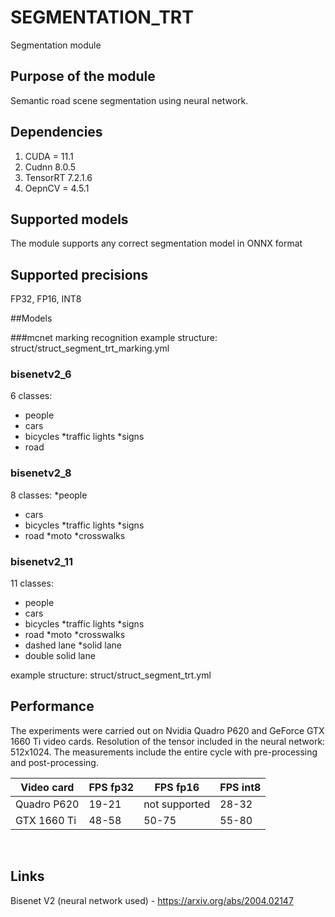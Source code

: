 # SEGMENTATION_TRT
Segmentation module

## Purpose of the module
Semantic road scene segmentation using neural network.

## Dependencies
1. CUDA = 11.1
2. Cudnn 8.0.5
3. TensorRT 7.2.1.6
4. OepnCV = 4.5.1

## Supported models
The module supports any correct segmentation model in ONNX format

## Supported precisions
FP32, FP16, INT8

##Models

###mcnet
marking recognition
example structure: struct/struct_segment_trt_marking.yml


### bisenetv2_6
6 classes:
* people
* cars
* bicycles
*traffic lights
*signs
* road

### bisenetv2_8
8 classes:
*people
* cars
* bicycles
*traffic lights
*signs
* road
*moto
*crosswalks

### bisenetv2_11
11 classes:
* people
* cars
* bicycles
*traffic lights
*signs
* road
*moto
*crosswalks
* dashed lane
*solid lane
* double solid lane

example structure: struct/struct_segment_trt.yml

## Performance
The experiments were carried out on Nvidia Quadro P620 and GeForce GTX 1660 Ti video cards. Resolution of the tensor included in the neural network: 512x1024. The measurements include the entire cycle with pre-processing and post-processing.


| Video card | FPS fp32 | FPS fp16 | FPS int8 |
| ------ | ------ | ------ | ------ |
| Quadro P620 | 19-21 | not supported | 28-32 |
| GTX 1660 Ti | 48-58 | 50-75 | 55-80 |
<br>

## Links
Bisenet V2 (neural network used) - https://arxiv.org/abs/2004.02147
